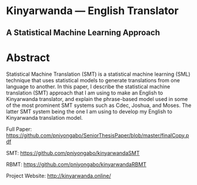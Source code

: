 # Kinyarwanda — English Translator 
## A Statistical Machine Learning Approach

# Abstract

Statistical Machine Translation (SMT) is a statistical machine learning (SML) technique that uses statistical models to generate translations from one language to another. In this paper, I describe the statistical machine translation (SMT) approach that I am using to make an English to Kinyarwanda translator, and explain the phrase-based model used in some of the most prominent SMT systems such as Cdec, Joshua, and Moses. The latter SMT system being the one I am using to develop my English to Kinyarwanda translation model.

Full Paper: https://github.com/pniyongabo/SeniorThesisPaper/blob/master/finalCopy.pdf

SMT: https://github.com/pniyongabo/kinyarwandaSMT

RBMT: https://github.com/pniyongabo/kinyarwandaRBMT

Project Website: http://kinyarwanda.online/
